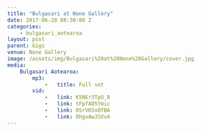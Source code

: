 ```yaml
---
title: "Bulgasari at None Gallery"
date: 2017-06-28 08:30:00 Z
categories:
    - bulgasari_aotearoa
layout: post
parent: Gigs
venue: None Gallery
image: /assets/img/Bulgasari%20at%20None%20Gallery/cover.jpg
media:
    Bulgasari Aotearoa:
        mp3:
            -   title: Full set
        vid:
            -   link: K5NEr3TpU_8
            -   link: tFpfAO5Ymic
            -   link: 0SrVK5xOfBA
            -   link: 0hgxAwJSVv4
---
```


